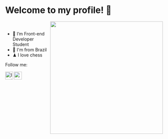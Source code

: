 # Welcome to my profile! 👋
<img align="right" src="https://user-images.githubusercontent.com/77808131/113936779-a9a2ad80-97ce-11eb-9b48-92b71fb19d16.png" width="360"></img>

<br>

- 🚀 I’m Front-end Developer Student
- 🚩 I'm from Brazil 
- ♟ I love chess

Follow me:

<a href="https://www.linkedin.com/in/elizeucouto/" target="_blank">
<img align="left' alt="LinkedIn" src="https://www.flaticon.com/svg/vstatic/svg/174/174857.svg?token=exp=1617831798~hmac=6bce53abd1a9d66264eb3db86ceb4f9e" width="25">
</a>

<a href="https://www.instagram.com/elizeu._couto/" target="_blank">
<img align="left" alt="Instagram" src="https://www.flaticon.com/svg/vstatic/svg/174/174857.svg?token=exp=1618692119~hmac=870a83b26c703faac2f8032420466070" width="25">
</a>
